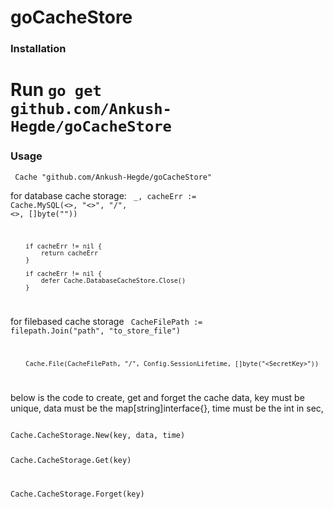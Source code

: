 # goCacheStore

### Installation

# Run <code>go get github.com/Ankush-Hegde/goCacheStore</code>

### Usage

<code> Cache "github.com/Ankush-Hegde/goCacheStore" </code>

for database cache storage:
<code>
		_, cacheErr := Cache.MySQL(<<DbEndpoint>>, "<<tablename>>", "/", <<SessionLifetime>>, []byte("<SecretKey>"))

		if cacheErr != nil {
            return cacheErr
		}

		if cacheErr != nil {
			defer Cache.DatabaseCacheStore.Close()
		}
</code>

for filebased cache storage
<code>
		CacheFilePath := filepath.Join("path", "to_store_file")

		Cache.File(CacheFilePath, "/", Config.SessionLifetime, []byte("<SecretKey>"))
</code>

below is the code to create, get and forget the cache data,
key must be unique,
data must be the map[string]interface{},
time must be the int in sec,

<code>
Cache.CacheStorage.New(key, data, time)

Cache.CacheStorage.Get(key)

Cache.CacheStorage.Forget(key)
</code>